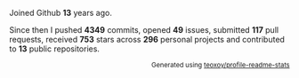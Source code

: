 Joined Github **13** years ago.

Since then I pushed **4349** commits, opened **49** issues, submitted **117** pull requests, received **753** stars across **296** personal projects and contributed to **13** public repositories.

<p align="right"><sub>Generated using <a href="https://github.com/marketplace/actions/profile-readme-stats">teoxoy/profile-readme-stats</a></sub></p>
